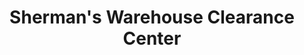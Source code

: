 ---
title: "Sherman's Warehouse Clearance Center"
url: /peoria-heights/shermans-warehouse-clearance-center/
shop: appliance
---